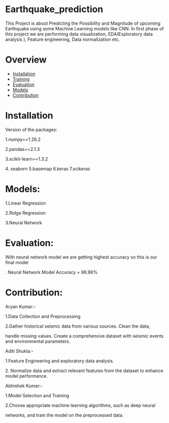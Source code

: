# Earthquake_prediction
This Project is about Predicting the Possibility and Magnitude of upcoming Earthquake using some Machine Learning models like CNN.
In first phase of this project we are performing  data visualization, EDA(Exploratory data analysis ), Feature engineering, Data normalization etc.
# Overview
- [Installation](#installation)
- [Training](#training)
- [Evaluation](#evaluation)
- [Models](#Models)
- [Contribution](#contribution)
  

# Installation

Version of the packages:<p>
1.numpy==1.26.2<p>
2.pandas==2.1.3<p>
3.scikit-learn==1.3.2<p>
4. seaborn
5.basemap
6.keras
7.scikeras

# Models:

1.Linear Regression<p>
2.Ridge Regression<p>
3.Neural Network<p>
# Evaluation:
With neural network model we are getting highest accuracy so this is our final model<p>
. Neural Network Model Accuracy = 96.96%<p>

# Contribution:

Aryan Kumar:-<p>
1.Data Collection and Preprocessing<p>
2.Gather historical seismic data from various sources. Clean the data,<p>
handle missing values. Create a comprehensive dataset with seismic events and environmental parameters.<p>

Aditi Shukla:-<p>
1.Feature Engineering and exploratory data analysis.<p>
2. Normalize data and extract relevant features from the dataset to enhance model performance.<p>

Abhishek Kumar:- <p>
1.Model Selection and Training<p>
2.Choose appropriate machine learning algorithms, such as deep neural<p>
networks, and train the model on the preprocessed data.<p>

